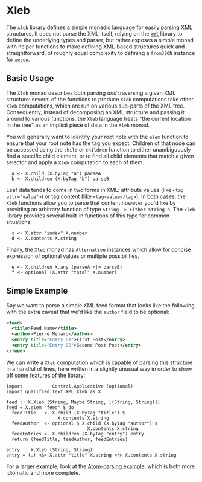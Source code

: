 # Xleb

The `xleb` library defines a simple monadic language for easily parsing XML structures. It does not parse the XML itself, relying on the [`xml`](http://hackage.haskell.org/package/xml) library to define the underlying types and parser, but rather exposes a simple monad with helper functions to make defining XML-based structures quick and straightforward, of roughly equal complexity to defining a `fromJSON` instance for [`aeson`](http://hackage.haskell.org/package/aeson).

## Basic Usage


The `Xleb` monad describes both parsing _and_ traversing a given XML structure: several of the functions to produce `Xleb` computations take other `Xleb` computations, which are run on various sub-parts of the XML tree. Consequently, instead of decomposing an XML structure and passing it around to various functions, the `Xleb` language treats "the current location in the tree" as an implicit piece of data in the `Xleb` monad.

You will generally want to identify your root note with the `elem` function to ensure that your root note has the tag you expect. Children of that node can be accessed using the `child` or `children` function to either unambiguously find a specific child element, or to find all child elements that match a given selector and apply a `Xleb` computation to each of them.

~~~~.haskell
  a <- X.child (X.byTag "a") parseA
  b <- X.children (X.byTag "b") parseB
~~~~

Leaf data tends to come in two forms in XML: attribute values (like `<tag attr="value">`) or tag content (like `<tag>value</tag>`). In both cases, the `Xleb` functions allow you to parse that content however you'd like by providing an arbitrary function of type `String -> Either String a`. The `xleb` library provides several built-in functions of this type for common situations.

~~~~.haskell
  c <- X.attr "index" X.number
  d <- X.contents X.string
~~~~

Finally, the `Xleb` monad has `Alternative` instances which allow for concise expression of optional values or multiple possibilities.

~~~~.haskell
  e <- X.children X.any (parseA <|> parseB)
  f <- optional (X.attr "total" X.number)
~~~~

## Simple Example

Say we want to parse a simple XML feed format that looks like the following, with the extra caveat that we'd like the `author` field to be optional:

~~~~.xml
<feed>
  <title>Feed Name</title>
  <author>Pierre Menard</author>
  <entry title="Entry 01">First Post</entry>
  <entry title="Entry 02">Second Post Post</entry>
</feed>
~~~~

We can write a `Xleb` computation which is capable of parsing this structure in a handful of lines, here written in a slightly unusual way in order to show off some features of the library:

~~~~.haskell
import           Control.Applicative (optional)
import qualified Text.XML.Xleb as X

feed :: X.Xleb (String, Maybe String, [(String, String)])
feed = X.elem "feed" $ do
  feedTitle   <- X.child (X.byTag "title") $
                   X.contents X.string
  feedAuthor  <- optional $ X.child (X.byTag "author") $
                              X.contents X.string
  feedEntries <- X.children (X.byTag "entry") entry
  return (feedTitle, feedAuthor, feedEntries)

entry :: X.Xleb (String, String)
entry = (,) <$> X.attr "title" X.string <*> X.contents X.string
~~~~

For a larger example, look at the [Atom-parsing example](https://github.com/aisamanra/xleb/blob/master/examples/atom/Main.hs), which is both more idiomatic and more complete.
